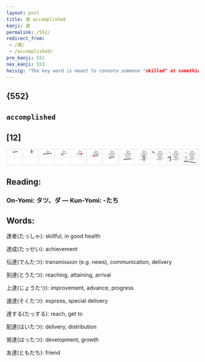```yaml
---
layout: post
title: 達 accomplished
kanji: 達
permalink: /552/
redirect_from:
 - /達/
 - /accomplished/
pre_kanji: 551
nex_kanji: 553
heisig: "The key word is meant to connote someone "skilled" at something. On the <i>road</i> we find <i>soil</i> OVER <i>a sheep</i>. You may have to work with this one a while longer."
---
```


## {552}

## `accomplished`

## [12]

<div class="stroke"><img src="../images/E98194.png" /></div>

## Reading:

### On-Yomi: タツ、ダ &mdash; Kun-Yomi: -たち

## Words:

達者(たっしゃ): skillful, in good health

達成(たっせい): achievement

伝達(でんたつ): transmission (e.g. news), communication, delivery

到達(とうたつ): reaching, attaining, arrival

上達(じょうたつ): improvement, advance, progress

速達(そくたつ): express, special delivery

達する(たっする): reach, get to

配達(はいたつ): delivery, distribution

発達(はったつ): development, growth

友達(ともだち): friend
